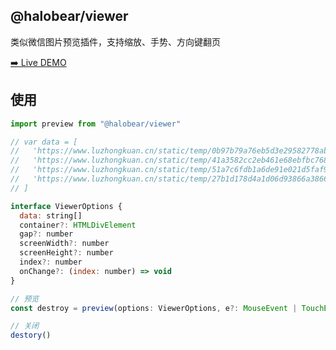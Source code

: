 ## @halobear/viewer

类似微信图片预览插件，支持缩放、手势、方向键翻页

[➡️ Live DEMO](https://halobear.github.io/js-utils/viewer/index.html)

## 使用

```js
import preview from "@halobear/viewer"

// var data = [
//   'https://www.luzhongkuan.cn/static/temp/0b97b79a76eb5d3e29582778ab2ea0bc.jpeg',
//   'https://www.luzhongkuan.cn/static/temp/41a3582cc2eb461e68ebfbc768ee81e1.jpeg',
//   'https://www.luzhongkuan.cn/static/temp/51a7c6fdb1a6de91e021d5faf951fcdc.jpeg',
//   'https://www.luzhongkuan.cn/static/temp/27b1d178d4a1d06d93866a3866843d03.jpeg',
// ]

interface ViewerOptions {
  data: string[]
  container?: HTMLDivElement
  gap?: number
  screenWidth?: number
  screenHeight?: number
  index?: number
  onChange?: (index: number) => void
}

// 预览
const destroy = preview(options: ViewerOptions, e?: MouseEvent | TouchEvent)

// 关闭
destory()
```

